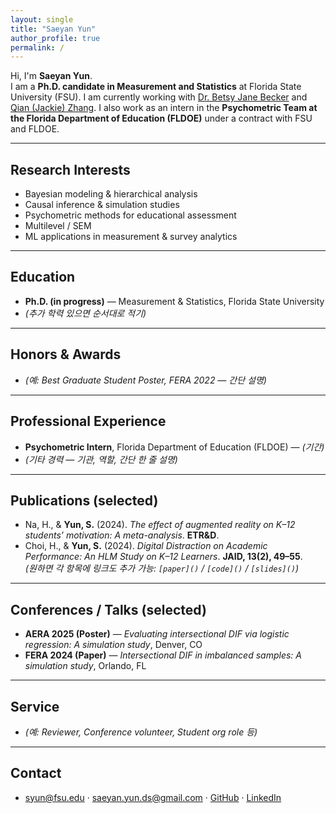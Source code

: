 ```yaml
---
layout: single
title: "Saeyan Yun"
author_profile: true
permalink: /
---
```


Hi, I'm **Saeyan Yun**.  
I am a **Ph.D. candidate in Measurement and Statistics** at Florida State University (FSU). I am currently working with [Dr. Betsy Jane Becker](https://scholar.google.com/citations?user=brgMxQwAAAAJ&hl=en&oi=ao) and [Qian (Jackie) Zhang](https://scholar.google.com/citations?user=3Op7FwQAAAAJ&hl=en). I also work as an intern in the **Psychometric Team at the Florida Department of Education (FLDOE)** under a contract with FSU and FLDOE.  

---

## Research Interests
- Bayesian modeling & hierarchical analysis  
- Causal inference & simulation studies  
- Psychometric methods for educational assessment  
- Multilevel / SEM  
- ML applications in measurement & survey analytics

---

## Education
- **Ph.D. (in progress)** — Measurement & Statistics, Florida State University  
- *(추가 학력 있으면 순서대로 적기)*

---

## Honors & Awards
- *(예: Best Graduate Student Poster, FERA 2022 — 간단 설명)*

---

## Professional Experience
- **Psychometric Intern**, Florida Department of Education (FLDOE) — *(기간)*  
- *(기타 경력 — 기관, 역할, 간단 한 줄 설명)*

---

## Publications (selected)
- Na, H., & **Yun, S.** (2024). *The effect of augmented reality on K–12 students’ motivation: A meta-analysis*. **ETR&D**.  
- Choi, H., & **Yun, S.** (2024). *Digital Distraction on Academic Performance: An HLM Study on K–12 Learners*. **JAID, 13(2), 49–55**.  
*(원하면 각 항목에 링크도 추가 가능: `[paper]()` / `[code]()` / `[slides]()`)*

---

## Conferences / Talks (selected)
- **AERA 2025 (Poster)** — *Evaluating intersectional DIF via logistic regression: A simulation study*, Denver, CO  
- **FERA 2024 (Paper)** — *Intersectional DIF in imbalanced samples: A simulation study*, Orlando, FL

---

## Service
- *(예: Reviewer, Conference volunteer, Student org role 등)*

---

## Contact
- syun@fsu.edu · saeyan.yun.ds@gmail.com · [GitHub](https://github.com/saeyanyun) · [LinkedIn](https://www.linkedin.com/in/saeyanyun)
